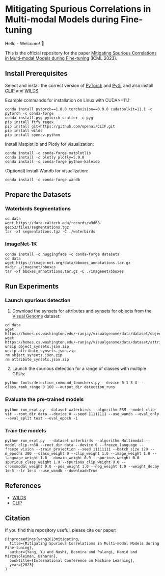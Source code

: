 # Mitigating Spurious Correlations in Multi-modal Models during Fine-tuning

Hello - Welcome! :beers:

This is the official repository for the paper [Mitigating Spurious Correlations in Multi-modal Models during Fine-tuning](https://arxiv.org/abs/2304.03916) (ICML 2023).

## Install Prerequisites
Select and install the correct version of [PyTorch](https://pytorch.org/get-started/previous-versions/) and [PyG](https://pytorch-geometric.readthedocs.io/en/latest/notes/installation.html#installation-via-binaries), and also install [CLIP](https://github.com/openai/CLIP) and [WILDS](https://github.com/p-lambda/wilds). 

Example commands for installation on Linux with CUDA>=11.1:
```
conda install pytorch==1.8.0 torchvision==0.9.0 cudatoolkit=11.1 -c pytorch -c conda-forge
conda install pyg pytorch-scatter -c pyg
pip install ftfy regex
pip install git+https://github.com/openai/CLIP.git
pip install wilds
pip install opencv-python
```

Install Matplotlib and Plotly for visualization:
```
conda install -c conda-forge matplotlib
conda install -c plotly plotly=5.9.0
conda install -c conda-forge python-kaleido
```

(Optional) Install Wandb for visualization:
```
conda install -c conda-forge wandb
```


## Prepare the Datasets
### Waterbirds Segmentations
```
cd data
wget https://data.caltech.edu/records/w9d68-gec53/files/segmentations.tgz
tar -xf segmentations.tgz -C ./waterbirds
```

### ImageNet-1K
```
conda install -c huggingface -c conda-forge datasets
cd data
wget https://image-net.org/data/bboxes_annotations.tar.gz
mkdir ./imagenet/bboxes
tar -xf bboxes_annotations.tar.gz -C ./imagenet/bboxes
```

## Run Experiments

### Launch spurious detection

1. Download the synsets for attributes and synsets for objects from the [Visual Genome](https://homes.cs.washington.edu/~ranjay/visualgenome/api.html) dataset:
```
cd data
wget https://homes.cs.washington.edu/~ranjay/visualgenome/data/dataset/object_synsets.json.zip
wget https://homes.cs.washington.edu/~ranjay/visualgenome/data/dataset/attribute_synsets.json.zip
unzip object_synsets.json.zip
unzip attribute_synsets.json.zip
rm object_synsets.json.zip
rm attribute_synsets.json.zip
```

2. Launch the spurious detection for a range of classes with multiple GPUs:
```
python tools/detection_command_launchers.py --device 0 1 3 4 --class_rank_range 0 100 --output_dir detection_runs
```

### Evaluate the pre-trained models
```
python run_expt.py --dataset waterbirds --algorithm ERM --model clip-vit --root_dir data --device 0 --seed 11111111 --use_wandb --eval_only --eval_split test --eval_epoch -1
```

### Train the models
```
python run_expt.py  --dataset waterbirds --algorithm Multimodal --model clip-rn50 --root_dir data --device 0 --freeze_language --freeze_vision --train_projection --seed 11111111 --batch_size 128 --n_epochs 300 --class_weight 0 --clip_weight 1.0 --image_weight 1.0 --language_weight 1.0 --domain_weight 0.0 --spurious_weight 0.0 --spurious_class_weight 1.0 --spurious_clip_weight 0.0 --crossmodal_weight 0.0 --pos_weight 1.0 --neg_weight 1.0 --weight_decay 1e-5 --lr 1e-4 --use_wandb --download=True
```


## References
* [WILDS](https://github.com/p-lambda/wilds)
* [CLIP](https://github.com/openai/CLIP)


## Citation
If you find this repository useful, please cite our paper:
```
@inproceedings{yang2023mitigating,
  title={Mitigating Spurious Correlations in Multi-modal Models during Fine-tuning},
  author={Yang, Yu and Nushi, Besmira and Palangi, Hamid and Mirzasoleiman, Baharan},
  booktitle={International Conference on Machine Learning},
  year={2023}
}
```